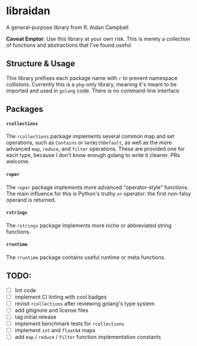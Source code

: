 # libraidan
A general-purpose library from R. Aidan Campbell

**Caveat Emptor**: Use this library at your own risk.  This is merely a collection of functions and abstractions that I've found useful

## Structure & Usage
This library prefixes each package name with `r` to prevent namespace collisions.  Currently this is a `pkg`-only library, meaning it's meant to be imported and used in `golang` code.  There is no command-line interface

## Packages
#### `rcollections` 

The `rcollections` package implements several common map and set operations, such as `Contains` or `GetWithDefault`, as well as the more advanced `map`, `reduce`, and `filter` operations.  These are provided one for each type, because I don't know enough golang to write it cleaner.  PRs welcome.

#### `roper`

The `roper` package implements more advanced "operator-style" functions.  The main influence for this is Python's truthy `or` operator: the first non-falsy operand is returned. 

#### `rstrings`

The `rstrings` package implements more niche or abbreviated string functions.

#### `rruntime`

The `rruntime` package contains useful runtime or meta functions.

## TODO:

 - [ ] lint code
 - [ ] implement CI linting with cool badges
 - [ ] revisit `rcollections` after reviewing golang's type system
 - [ ] add gitignore and license files
 - [ ] tag initial release
 - [ ] implement benchmark tests for `rcollections`
 - [ ] implement `int` and `float64` maps
 - [ ] add `map` / `reduce` / `filter` function implementation constants